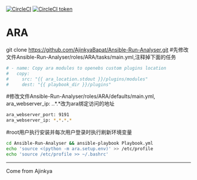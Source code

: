 [![CircleCI](https://circleci.com/gh/AjinkyaBapat/Ansible-Run-Analyser/tree/master.svg?style=svg&circle-token=7f1296f39d95b79a100375ad55a2299c4c77b4a7)](https://circleci.com/gh/AjinkyaBapat/Ansible-Run-Analyser/tree/master) [![CircleCI token](https://img.shields.io/circleci/project/github/RedSparr0w/node-csgo-parser/master.svg?style=plastic)](https://circleci.com/gh/AjinkyaBapat/Ansible-Run-Analyser)

ARA
=========
git clone https://github.com/AjinkyaBapat/Ansible-Run-Analyser.git
#先修改文件Ansible-Run-Analyser/roles/ARA/tasks/main.yml,注释掉下面的任务
```sh
# - name: Copy ara modules to openebs custom plugins location
#   copy:
#     src: "{{ ara_location.stdout }}/plugins/modules"
#     dest: "{{ playbook_dir }}/plugins"
```

#修改文件Ansible-Run-Analyser/roles/ARA/defaults/main.yml, ara_webserver_ip: *.*.*.*改为ara绑定访问的地址
```sh
ara_webserver_port: 9191
ara_webserver_ip: *.*.*.*
```

#root用户执行安装并每次用户登录时执行刷新环境变量
```sh
cd Ansible-Run-Analyser && ansible-playbook Playbook.yml
echo 'source <(python -m ara.setup.env)' >> /etc/profile
echo 'source /etc/profile >> ~/.bashrc'
```
------------------

Come from Ajinkya
